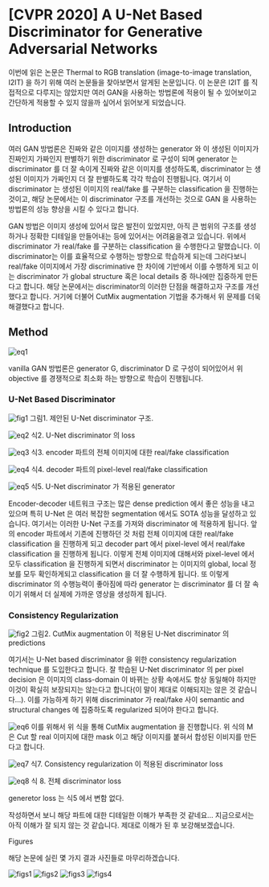 # \[CVPR 2020\] A U-Net Based Discriminator for Generative Adversarial Networks

이번에 읽은 논문은 Thermal to RGB translation (image-to-image translation, I2IT) 을 하기 위해 여러 논문들을 찾아보면서 알게된 논문입니다. 이 논문은 I2IT 를 직접적으로 다루지는 않았지만 여러 GAN을 사용하는 방법론에 적용이 될 수 있어보이고 간단하게 적용할 수 있지 않을까 싶어서 읽어보게 되었습니다.

## Introduction

여러 GAN 방법론은 진짜와 같은 이미지를 생성하는 generator 와 이 생성된 이미지가 진짜인지 가짜인지 판별하기 위한 discriminator 로 구성이 되며 generator 는 discriminator 를 더 잘 속이게 진짜와 같은 이미지를 생성하도록, discriminator 는 생성된 이미지가 가짜인지 더 잘 판별하도록 각각 학습이 진행됩니다. 여기서 이 discriminator 는 생성된 이미지의 real/fake 를 구분하는 classification 을 진행하는 것이고, 해당 논문에서는 이 discriminator 구조를 개선하는 것으로 GAN 을 사용하는 방법론의 성능 향상을 시킬 수 있다고 합니다.

GAN 방법은 이미지 생성에 있어서 많은 발전이 있었지만, 아직 큰 범위의 구조를 생성하거나 정확한 디테일을 만들어내는 등에 있어서는 어려움을겪고 있습니다. 위에서 discriminator 가 real/fake 를 구분하는 classification 을 수행한다고 말했습니다. 이 discriminator는 이를 효율적으로 수행하는 방향으로 학습하게 되는데 그러다보니 real/fake 이미지에서 가장 discriminative 한 차이에 기반에서 이를 수행하게 되고 이는 discriminator 가 global structure 혹은 local details 중 하나에만 집중하게 만든다고 합니다. 해당 논문에서는 discriminator의 이러한 단점을 해결하고자 구조를 개선했다고 합니다. 거기에 더불어 CutMix augmentation 기법을 추가해서 위 문제를 더욱 해결했다고 합니다.

## Method

![eq1](image/eq1.png)

vanilla GAN 방법론은 generator G, discriminator D 로 구성이 되어있어서 위 objective 를 경쟁적으로 최소화 하는 방향으로 학습이 진행됩니다.

### U-Net Based Discriminator

![fig1](image/fig1.png)
그림1. 제안된 U-Net discriminator 구조.

![eq2](image/eq2.png)
식2. U-Net discriminator 의 loss

![eq3](image/eq3.png)
식3. encoder 파트의 전체 이미지에 대한 real/fake classification

![eq4](image/eq4.png)
식4. decoder 파트의 pixel-level real/fake classification

![eq5](image/eq5.png)
식5. U-Net discriminator 가 적용된 generator

Encoder-decoder 네트워크 구조는 많은 dense prediction 에서 좋은 성능을 내고 있으며 특히 U-Net 은 여러 복잡한 segmentation 에서도 SOTA 성능을 달성하고 있습니다. 여기서는 이러한 U-Net 구조를 가져와 discriminator 에 적용하게 됩니다. 앞의 encoder 파트에서 기존에 진행하던 것 처럼 전체 이미지에 대한 real/fake classification 을 진행하게 되고 decoder part 에서 pixel-level 에서 real/fake classification 을 진행하게 됩니다. 이렇게 전체 이미지에 대해서와 pixel-level 에서 모두 classification 을 진행하게 되면서 discriminator 는 이미지의 global, local 정보를 모두 확인하게되고 classification 을 더 잘 수행하게 됩니다. 또 이렇게 discriminator 의 수행능력이 좋아짐에 따라 generator 는 discriminator 를 더 잘 속이기 위해서 더 실제에 가까운 영상을 생성하게 됩니다.

### Consistency Regularization

![fig2](image/fig2.png)
그림2. CutMix augmentation 이 적용된 U-Net discriminator 의 predictions

여기서는 U-Net based discriminator 을 위한 consistency regularization technique 를 도입한다고 합니다. 잘 학습된 U-Net discriminator 의 per pixel decision 은 이미지의 class-domain 이 바뀌는 상황 속에서도 항상 동일해야 하지만 이것이 확실히 보장되지는 않는다고 합니다(이 말이 제대로 이해되지는 않은 것 같습니다…). 이를 가능하게 하기 위해 discriminator 가 real/fake 사이 semantic and structural changes 에 집중하도록 regularized 되어야 한다고 합니다.

![eq6](image/eq6.png)
이를 위해서 위 식을 통해 CutMix augmentation 을 진행합니다. 위 식의 M 은 Cut 할 real 이미지에 대한 mask 이고 해당 이미지를 붙혀서 합성된 이비지를 만든다고 합니다.

![eq7](image/eq7.png)
식7. Consistency regularization 이 적용된 discriminator loss

![eq8](image/eq8.png)
식 8. 전체 discriminator loss

generetor loss 는 식5 에서 변함 없다.

작성하면서 보니 해당 파트에 대한 디테일한 이해가 부족한 것 같네요… 지금으로서는 아직 이해가 잘 되지 않는 것 같습니다. 제대로 이해가 된 후 보강해보겠습니다.

Figures

해당 논문에 실린 몇 가지 결과 사진들로 마무리하겠습니다.

![figs1](image/figs1.png)
![figs2](image/figs2.png)
![figs3](image/figs3.png)
![figs4](image/figs4.png)
